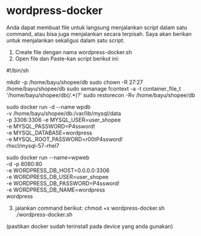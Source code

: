 # wordpress-docker

Anda dapat membuat file untuk langsung menjalankan script dalam satu command, atau bisa juga menjalankan secara terpisah. Saya akan berikan untuk menjalankan sekaligus dalam satu script.
1. Create file dengan nama wordpress-docker.sh
2. Open file dan Paste-kan script berikut ini:

#!/bin/sh

mkdir -p /home/bayu/shopee/db
sudo chown -R 27:27 /home/bayu/shopee/db
sudo semanage fcontext -a -t container_file_t '/home/bayu/shopee/db(/.*)?'
sudo restorecon -Rv /home/bayu/shopee/db

sudo docker run -d --name wpdb \
    -v /home/bayu/shopee/db:/var/lib/mysql/data \
    -p 3306:3306
    -e MYSQL_USER=user_shopee \
    -e MYSQL_PASSWORD=P4ssword! \
    -e MYSQL_DATABASE=wordpress \
    -e MYSQL_ROOT_PASSWORD=r00tP4ssword! \
    rhscl/mysql-57-rhel7

sudo docker run --name=wpweb \
-d -p 8080:80 \
-e WORDPRESS_DB_HOST=0.0.0.0:3306 \
-e WORDPRESS_DB_USER=user_shopee \
-e WORDPRESS_DB_PASSWORD=P4ssword! \
-e WORDPRESS_DB_NAME=wordpress \
wordpress

3. jalankan command berikut:
chmod +x  wordpress-docker.sh
./wordpress-docker.sh

(pastikan docker sudah terinstall pada device yang anda gunakan)


